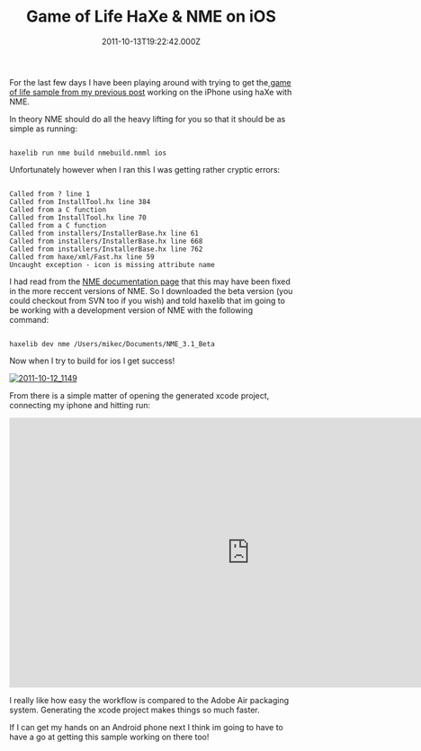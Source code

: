 ﻿---
coverImage: /images/fallback-post-header.png
date: "2011-10-13T19:22:42.000Z"
tags: []
title: Game of Life HaXe & NME on iOS
oldUrl: /haxe/game-of-life-haxe-nme-on-ios
---

For the last few days I have been playing around with trying to get the[ game of life sample from my previous post](/posts/conways-game-of-life-in-haxe-nme-massiveunit/) working on the iPhone using haXe with NME.

<!-- more -->

In theory NME should do all the heavy lifting for you so that it should be as simple as running:

```text

haxelib run nme build nmebuild.nmml ios

```

Unfortunately however when I ran this I was getting rather cryptic errors:

```text

Called from ? line 1
Called from InstallTool.hx line 384
Called from a C function
Called from InstallTool.hx line 70
Called from a C function
Called from installers/InstallerBase.hx line 61
Called from installers/InstallerBase.hx line 668
Called from installers/InstallerBase.hx line 762
Called from haxe/xml/Fast.hx line 59
Uncaught exception - icon is missing attribute name

```

I had read from the [NME documentation page](https://www.haxenme.org/developers/get-started/) that this may have been fixed in the more reccent versions of NME. So I downloaded the beta version (you could checkout from SVN too if you wish) and told haxelib that im going to be working with a development version of NME with the following command:

```text

haxelib dev nme /Users/mikec/Documents/NME_3.1_Beta

```

Now when I try to build for ios I get success!

[![](https://www.mikecann.blog/wp-content/uploads/2011/10/2011-10-12_1149.png "2011-10-12_1149")](https://www.mikecann.blog/wp-content/uploads/2011/10/2011-10-12_1149.png)

From there is a simple matter of opening the generated xcode project, connecting my iphone and hitting run:

<iframe width="853" height="480" src="https://www.youtube.com/embed/ZsILr8vjWL8" frameborder="0" allow="accelerometer; autoplay; clipboard-write; encrypted-media; gyroscope; picture-in-picture"  allowfullscreen></iframe>

I really like how easy the workflow is compared to the Adobe Air packaging system. Generating the xcode project makes things so much faster.

If I can get my hands on an Android phone next I think im going to have to have a go at getting this sample working on there too!
